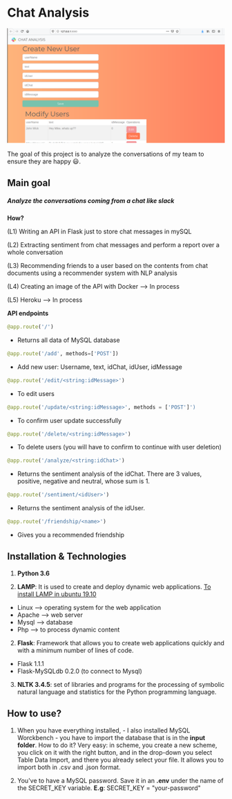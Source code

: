 # Chat Analysis

![image](https://github.com/mariaversin/chats-project/blob/master/api.png)

The goal of this project is to analyze the conversations of my team to ensure they are happy :smiley:.

## Main goal 

##### Analyze the conversations coming from a chat like slack

**How?**

(L1) Writing an API in Flask just to store chat messages in mySQL

(L2) Extracting sentiment from chat messages and perform a report over a whole conversation 

(L3) Recommending friends to a user based on the contents from chat documents using a recommender system with NLP analysis 

(L4) Creating an image of the API with Docker --> In process

(L5) Heroku --> In process


**API endpoints**
```python
@app.route('/')
```
- Returns all data of MySQL database 

```python
@app.route('/add', methods=['POST'])
```
- Add new user: Username, text, idChat, idUser, idMessage

```python
@app.route('/edit/<string:idMessage>')
```
- To edit users
```python
@app.route('/update/<string:idMessage>', methods = ['POST']')
```
- To confirm user update successfully
```python
@app.route('/delete/<string:idMessage>')
```
- To delete users (you will have to confirm to continue with user deletion)
```python
@app.route('/analyze/<string:idChat>')
```
- Returns the sentiment analysis of the idChat. There are 3 values, positive, negative and neutral, whose sum is 1.
```python
@app.route('/sentiment/<idUser>')
```
- Returns the sentiment analysis of the idUser.
```python
@app.route('/friendship/<name>')
```
- Gives you a recommended friendship

## **Installation & Technologies**

1. __Python 3.6__

1. __LAMP__: It is used to create and deploy dynamic web applications.
[To install LAMP in ubuntu 19.10](https://www.digitalocean.com/community/tutorials/como-instalar-en-ubuntu-18-04-la-pila-lamp-linux-apache-mysql-y-php-es)
- Linux --> operating system for the web application
- Apache --> web server
- Mysql --> database
- Php --> to process dynamic content

2. __Flask__: Framework that allows you to create web applications quickly and with a minimum number of lines of code.

- Flask 1.1.1
- Flask-MySQLdb 0.2.0 (to connect to Mysql)

3. __NLTK 3.4.5__: set of libraries and programs for the processing of symbolic natural language and statistics for the Python programming language.


## **How to use?**

1. When you have everything installed, - I also installed MySQL Worckbench - you have to import the database that is in the __input folder__. How to do it? Very easy: in scheme, you create a new scheme, you click on it with the right button, and in the drop-down you select Table Data Import, and there you already select your file. It allows you to import both in .csv and .json format.


2. You've to have a MySQL password. Save it in an __.env__ under the name of the SECRET_KEY variable. 
__E.g__: SECRET_KEY = "your-password" 

